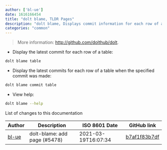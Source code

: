 ```yaml
---
author: ['bl-ue']
date: 1616166454
title: "dolt blame, TLDR Pages"
description: "dolt blame, Displays commit information for each row of a Dolt table."
categories: "common"
---
```

> More information: <http://github.com/dolthub/dolt>.

- Display the latest commit for each row of a table:

```bash
dolt blame table
```

- Display the latest commits for each row of a table when the specified commit was made:

```bash
dolt blame commit table
```

- View help:

```bash
dolt blame --help
```
List of changes to this documentation


Author | Description | ISO 8601 Date | GitHub link
------|-----|-----|-----
[bl-ue](mailto:54780737+bl-ue@users.noreply.github.com) | dolt-blame: add page (#5478) | 2021-03-19T16:07:34 | [b7af1f83b7df](https://github.com/tldr-pages/tldr/commit/b7af1f83b7dfd94595a08551bfac53b237ab44c4)

